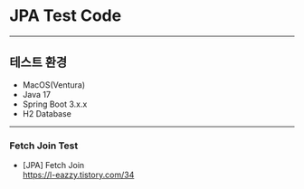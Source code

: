 # JPA Test Code

---
## 테스트 환경
* MacOS(Ventura) <br>
* Java 17
* Spring Boot 3.x.x
* H2 Database

---

### Fetch Join Test
* [JPA] Fetch Join
  <br>https://l-eazzy.tistory.com/34